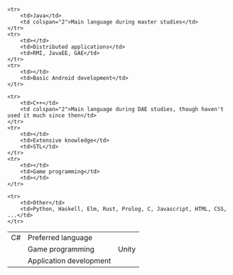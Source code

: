 <table>
	<tr>
		<td>C#</td>
		<td>Preferred language</td>
		<td></td>
	</tr>
	<tr>
		<td></td>
		<td>Game programming</td>
		<td>Unity</td>
	</tr>
	<tr>
		<td></td>
		<td>Application development</td>
		<td></td>
	</tr>

	<tr>
		<td>Java</td>
		<td colspan="2">Main language during master studies</td>
	</tr>
	<tr>
		<td></td>
		<td>Distributed applications</td>
		<td>RMI, JavaEE, GAE</td>
	</tr>
	<tr>
		<td></td>
		<td>Basic Android development</td>
	</tr>

	<tr>
		<td>C++</td>
		<td colspan="2">Main language during DAE studies, though haven't used it much since then</td>
	</tr>
	<tr>
		<td></td>
		<td>Extensive knowledge</td>
		<td>STL</td>
	</tr>
	<tr>
		<td></td>
		<td>Game programming</td>
		<td></td>
	</tr>

	<tr>
		<td>Other</td>
		<td>Python, Haskell, Elm, Rust, Prolog, C, Javascript, HTML, CSS, ...</td>
	</tr>
</table>
